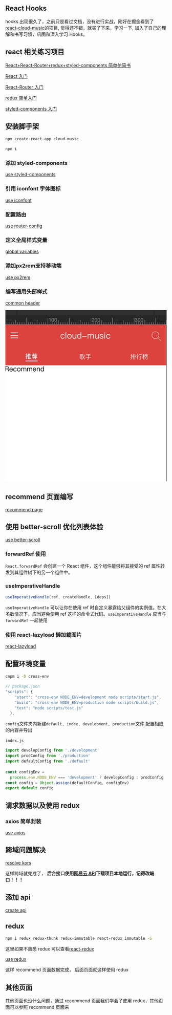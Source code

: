 ## React Hooks

hooks 出现很久了，之前只是看过文档，没有进行实战，刚好在掘金看到了[react-cloud-music](https://github.com/sanyuan0704/react-cloud-music)的项目, 觉得还不错，就买了下来，学习一下, 加入了自己的理解和书写习惯，巩固和深入学习 Hooks。

## react 相关练习项目

[React+React-Router+redux+styled-components 简单仿简书](https://github.com/hbbaly/react-practice/tree/master/demo/jianshu)

[React 入门](https://github.com/hbbaly/react-practice)

[React-Router 入门](https://github.com/hbbaly/react-practice/tree/master/router)

[redux 简单入门](https://github.com/hbbaly/react-redux)

[styled-components 入门](https://github.com/hbbaly/styled-components-learn)

## 安装脚手架

```bash
npx create-react-app cloud-music
```

```bash
npm i
```

### 添加 styled-components

[use styled-components](./readme/styled-components.md 'use styled-components')

### 引用 iconfont 字体图标

[use iconfont](./readme/iconfont.md 'use iconfont')

### 配置路由

[use router-config](./readme/router.md 'use router-config')

### 定义全局样式变量

[global variables](./readme/variables.md 'global variables')

### 添加px2rem支持移动端

[use px2rem](./readme/px2rem.md 'use px2rem')

### 编写通用头部样式

[common header](./readme/header.md 'common header')

![](./readme/1.png)

## recommend 页面编写

[recommend page](./readme/recommend.md 'recommend page')

## 使用 better-scroll 优化列表体验

[use better-scroll](./readme/bs.md 'use better-scroll')

### forwardRef 使用

`React.forwardRef` 会创建一个 React 组件，这个组件能够将其接受的 ref 属性转发到其组件树下的另一个组件中。

### useImperativeHandle

```js
useImperativeHandle(ref, createHandle, [deps])
```

`useImperativeHandle` 可以让你在使用 ref 时自定义暴露给父组件的实例值。在大多数情况下，应当避免使用 ref 这样的命令式代码。`useImperativeHandle` 应当与 `forwardRef` 一起使用

### 使用 react-lazyload 懒加载图片

[react-lazyload](./readme/lazyload.md 'react-lazyload')

## 配置环境变量

```bash
cnpm i -D cross-env
```

```js
// package.json
"scripts": {
    "start": "cross-env NODE_ENV=development node scripts/start.js",
    "build": "cross-env NODE_ENV=production node scripts/build.js",
    "test": "node scripts/test.js"
  },
```

`config`文件夹内新建`default, index, development, production`文件
配置相应的内容并导出

`index.js`

```js
import developConfig from './development'
import prodConfig from './production'
import defaultConfig from './default'

const configEnv =
  process.env.NODE_ENV === 'development' ? developConfig : prodConfig
const config = Object.assign(defaultConfig, configEnv)
export default config
```

## 请求数据以及使用 redux

### axios 简单封装

[use axios](./readme/axios.md 'use axios')

## 跨域问题解决

[resolve kors](./readme/kors.md 'resolve kors')

这样跨域就完成了， **后台接口使用[网易云 API](https://github.com/Binaryify/NeteaseCloudMusicApi)下载项目本地运行，记得改端口！！！**

## 添加 api

[create api](./readme/api.md 'create api')

## redux

```bash
npm i redux redux-thunk redux-immutable react-redux immutable -S
```

这里如果不熟悉 redux 可以查看[react-redux](https://github.com/hbbaly/react-redux)

[use redux](./readme/redux.md 'use redux')

这样 recommend 页面数据完成， 后面页面就这样使用 redux

## 其他页面

其他页面也没什么问题，通过 recommend 页面我们学会了使用 redux，其他页面可以参照 recommend 页面来
